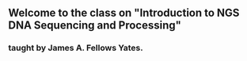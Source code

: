 ## Welcome to the class on "Introduction to NGS DNA Sequencing and Processing"
### taught by James A. Fellows Yates.
